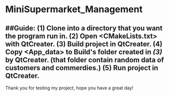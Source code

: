 # MiniSupermarket_Management
##Guide:
(1) Clone into a directory that you want the program run in.
(2) Open <CMakeLists.txt> with QtCreater.
(3) Build project in QtCreater.
(4) Copy <App_data> to Build's folder created in *(3)* by QtCreater.
  (that folder contain random data of customers and commerdies.)
(5) Run project in QtCreater.
--
Thank you for testing my project, hope you have a great day!
